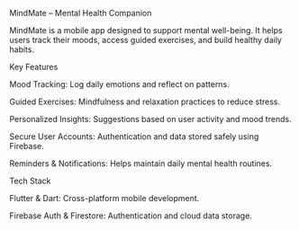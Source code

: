 MindMate – Mental Health Companion

MindMate is a mobile app designed to support mental well-being. It helps users track their moods, access guided exercises, and build healthy daily habits.

Key Features

Mood Tracking: Log daily emotions and reflect on patterns.

Guided Exercises: Mindfulness and relaxation practices to reduce stress.

Personalized Insights: Suggestions based on user activity and mood trends.

Secure User Accounts: Authentication and data stored safely using Firebase.

Reminders & Notifications: Helps maintain daily mental health routines.

Tech Stack

Flutter & Dart: Cross-platform mobile development.

Firebase Auth & Firestore: Authentication and cloud data storage.
